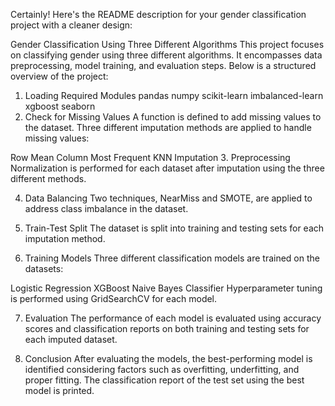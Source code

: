 
Certainly! Here's the README description for your gender classification project with a cleaner design:

Gender Classification Using Three Different Algorithms
This project focuses on classifying gender using three different algorithms. It encompasses data preprocessing, model training, and evaluation steps. Below is a structured overview of the project:

1. Loading Required Modules
pandas
numpy
scikit-learn
imbalanced-learn
xgboost
seaborn
2. Check for Missing Values
A function is defined to add missing values to the dataset. Three different imputation methods are applied to handle missing values:

Row Mean
Column Most Frequent
KNN Imputation
3. Preprocessing
Normalization is performed for each dataset after imputation using the three different methods.

4. Data Balancing
Two techniques, NearMiss and SMOTE, are applied to address class imbalance in the dataset.

5. Train-Test Split
The dataset is split into training and testing sets for each imputation method.

6. Training Models
Three different classification models are trained on the datasets:

Logistic Regression
XGBoost
Naive Bayes Classifier
Hyperparameter tuning is performed using GridSearchCV for each model.

7. Evaluation
The performance of each model is evaluated using accuracy scores and classification reports on both training and testing sets for each imputed dataset.

8. Conclusion
After evaluating the models, the best-performing model is identified considering factors such as overfitting, underfitting, and proper fitting. The classification report of the test set using the best model is printed.
